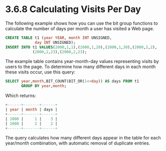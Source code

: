 # 3.6.8 Calculating Visits Per Day

The following example shows how you can use the bit group functions to calculate the number of days per month a user has visited a Web page.

```sql
CREATE TABLE t1 (year YEAR, month INT UNSIGNED,
             day INT UNSIGNED);
INSERT INTO t1 VALUES(2000,1,1),(2000,1,20),(2000,1,30),(2000,2,2),
            (2000,2,23),(2000,2,23);
```

The example table contains year-month-day values representing visits by users to the page. To determine how many different days in each month these visits occur, use this query:

```sql
SELECT year,month,BIT_COUNT(BIT_OR(1<<day)) AS days FROM t1
       GROUP BY year,month;
```

Which returns:

```sql
+------+-------+------+
| year | month | days |
+------+-------+------+
| 2000 |     1 |    3 |
| 2000 |     2 |    2 |
+------+-------+------+
```

The query calculates how many different days appear in the table for each year/month combination, with automatic removal of duplicate entries.